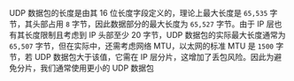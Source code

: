 UDP 数据包的长度是由其 16 位长度字段定义的，理论上最大长度是 `65,535` 字节，其头部占用 `8` 字节，因此数据部分的最大长度为 `65,527` 字节。由于 IP 层也有其长度限制且考虑到 IP 头部至少 20 字节，UDP 数据包的实际最大长度通常为 `65,507` 字节，但在实际中，还需考虑网络 MTU，以太网的标准 MTU 是 `1500` 字节，若 UDP 数据包大于该值，它需在 IP 层分片，这增加了丢包风险。因此为避免分片，我们通常使用更小的 UDP 数据包
